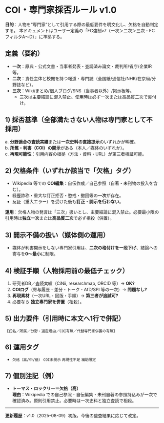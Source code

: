 # COI・専門家採否ルール v1.0
**目的**：人物を“専門家”として引用する際の最低要件を明文化し、欠格を自動判定する。    本ドキュメントはユーザー定義の「FC強制v7（一次＞二次＞三次・FCフィルタA〜D）」に準拠する。

## 定義（要約）
- **一次**：原典・公式文書・当事者発表・査読済み論文・裁判所/省庁/企業IR等。
- **二次**：責任主体と校閲を持つ報道・専門誌（全国紙/通信社/NHK/在京局/分野誌など）。
- **三次**：Wiki/まとめ/個人ブログ/SNS（当事者以外）/掲示板等。
  - 三次は主要結論に混入禁止。使用時は必ず一次または高品質二次で裏付け。

## 1) 採否基準（**全部**満たさない人物は専門家として不採用）
a. **分野適合の査読実績**または**一次史料の直接提示**のいずれかが明確。  
b. **所属・利害（COI）の開示**がある（本人／媒体のいずれか）。  
c. **再現可能性**：引用内容の根拠（方法・資料・URL）が第三者検証可能。

## 2) 欠格条件（**いずれか**該当で「欠格」タグ）
- Wikipedia 等での **COI編集**：自伝作成／自己参照（自著・未刊物の投入を含む）。
- 経歴詐称・重大な訂正拒否・懲戒・撤回等の**一次**が存在。
- 反証（重大エラー）を受けた後も**訂正・開示を行わない**。

**運用**：欠格人物の発言は「三次」扱いとし、主要結論に混入禁止。必要最小限の引用時は**独立一次**または**高品質二次**で必ず相殺（併置）。

## 3) 開示不備の扱い（媒体側の運用）
- 媒体が利害開示をしない専門家引用は、**二次の格付けを一段下げ**、結論への寄与を**0〜最小**に制限。

## 4) 検証手順（人物採用前の最低チェック）
1. 研究者DB／査読実績（CiNii, researchmap, ORCID 等）→ **OK?**
2. **COIログ**（寄与履歴・差分・トーク・AfD/SPI 等の一次）→ **問題なし?**
3. **再現素材**（一次URL・図版・手順）→ **第三者が追試可?**
4. 必要なら **独立専門家を併置**（相殺）。

## 5) 出力要件（引用時に本文へ**1行**で併記）
`【氏名／所属／分野・選定理由／COI有無／代替専門家併置の有無】`

## 6) 運用タグ
- `欠格（高/中/低）` `COI未開示` `再現性不足` `補助限定`

## 7) 個別注記（例）
- **トーマス・ロックリー＝欠格（高）**  
  **理由**：Wikipedia での自己参照・自伝編集・未刊自著の参照持込みが一次で確認済み。原則引用禁止。必要時は一次史料と独立査読で相殺。

---
**更新履歴**：v1.0（2025-08-09）初版。今後の監査結果に応じて改定。
